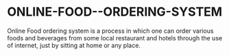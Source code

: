 # ONLINE-FOOD--ORDERING-SYSTEM
Online Food ordering system is a process in which one can order various foods and beverages from some local restaurant and hotels through the use of internet, just by sitting at home or any place.
